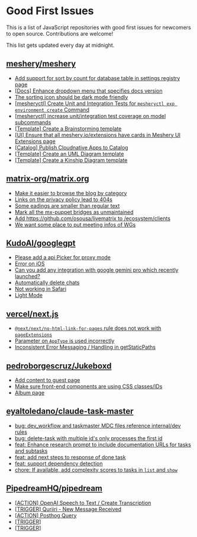 # Good First Issues

This is a list of JavaScript repositories with good first issues for newcomers to open source. Contributions are welcome!

This list gets updated every day at midnight.

## [meshery/meshery](https://github.com/meshery/meshery)

- [Add support for sort by count for database table in settings registry page](https://github.com/meshery/meshery/issues/13958)
- [[Docs] Enhance dropdown menu that specifies docs version](https://github.com/meshery/meshery/issues/9227)
- [The sorting icon should be dark mode friendly](https://github.com/meshery/meshery/issues/13306)
- [[mesheryctl] Create Unit and Integration Tests for `mesheryctl exp environment create` Command](https://github.com/meshery/meshery/issues/12138)
- [[mesheryctl] increase unit/integration test coverage on model subcommands](https://github.com/meshery/meshery/issues/14042)
- [[Template] Create a Brainstorming template](https://github.com/meshery/meshery/issues/12503)
- [[UI] Ensure that all meshery.io/extensions have cards in Meshery UI Extensions page](https://github.com/meshery/meshery/issues/13623)
- [[Catalog] Publish Cloudnative Apps to Catalog](https://github.com/meshery/meshery/issues/9282)
- [[Template] Create an UML Diagram template](https://github.com/meshery/meshery/issues/12451)
- [[Template] Create a Kinship Diagram template](https://github.com/meshery/meshery/issues/12452)

## [matrix-org/matrix.org](https://github.com/matrix-org/matrix.org)

- [Make it easier to browse the blog by category](https://github.com/matrix-org/matrix.org/issues/2573)
- [Links on the privacy policy lead to 404s](https://github.com/matrix-org/matrix.org/issues/2687)
- [Some <h>eadings are smaller than regular text](https://github.com/matrix-org/matrix.org/issues/2688)
- [Mark all the mx-puppet bridges as unmaintained](https://github.com/matrix-org/matrix.org/issues/2579)
- [Add https://github.com/osousa/livematrix to /ecosystem/clients](https://github.com/matrix-org/matrix.org/issues/1365)
- [We want some place to put meeting infos of WGs](https://github.com/matrix-org/matrix.org/issues/2679)

## [KudoAI/googlegpt](https://github.com/KudoAI/googlegpt)

- [Please add a api Picker for proxy mode](https://github.com/KudoAI/googlegpt/issues/104)
- [Error on iOS](https://github.com/KudoAI/googlegpt/issues/90)
- [Can you add any integration with google gemini pro which recently launched?](https://github.com/KudoAI/googlegpt/issues/10)
- [Automatically delete chats](https://github.com/KudoAI/googlegpt/issues/2)
- [Not working in Safari](https://github.com/KudoAI/googlegpt/issues/33)
- [Light Mode](https://github.com/KudoAI/googlegpt/issues/40)

## [vercel/next.js](https://github.com/vercel/next.js)

- [`@next/next/no-html-link-for-pages` rule does not work with `pageExtensions`](https://github.com/vercel/next.js/issues/53473)
- [Parameter on `AppType` is used incorrectly](https://github.com/vercel/next.js/issues/42846)
- [Inconsistent Error Messaging / Handling in getStaticPaths](https://github.com/vercel/next.js/issues/41281)

## [pedroborgescruz/Jukeboxd](https://github.com/pedroborgescruz/Jukeboxd)

- [Add content to guest page](https://github.com/pedroborgescruz/Jukeboxd/issues/6)
- [Make sure front-end components are using CSS classes/IDs](https://github.com/pedroborgescruz/Jukeboxd/issues/5)
- [Album page](https://github.com/pedroborgescruz/Jukeboxd/issues/3)

## [eyaltoledano/claude-task-master](https://github.com/eyaltoledano/claude-task-master)

- [bug: dev_workflow and taskmaster MDC files reference internal/dev rules](https://github.com/eyaltoledano/claude-task-master/issues/334)
- [bug: delete-task with multiple id's only processes the first id](https://github.com/eyaltoledano/claude-task-master/issues/140)
- [feat: Enhance research prompt to include documentation URLs for tasks and subtasks](https://github.com/eyaltoledano/claude-task-master/issues/226)
- [feat: add next steps to response of done task](https://github.com/eyaltoledano/claude-task-master/issues/235)
- [feat: support dependency detection](https://github.com/eyaltoledano/claude-task-master/issues/201)
- [chore: If available, add complexity scores to tasks in `list` and `show`](https://github.com/eyaltoledano/claude-task-master/issues/56)

## [PipedreamHQ/pipedream](https://github.com/PipedreamHQ/pipedream)

- [[ACTION] OpenAI Speech to Text / Create Transcription](https://github.com/PipedreamHQ/pipedream/issues/16501)
- [[TRIGGER] Quriiri - New Message Received](https://github.com/PipedreamHQ/pipedream/issues/16535)
- [[ACTION] Posthog Query](https://github.com/PipedreamHQ/pipedream/issues/16533)
- [[TRIGGER]](https://github.com/PipedreamHQ/pipedream/issues/16530)
- [[TRIGGER]](https://github.com/PipedreamHQ/pipedream/issues/16526)

